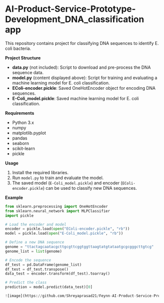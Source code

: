 # AI-Product-Service-Prototype-Development_DNA_classification app 

This repository contains project for classifying DNA sequences to identify E. coli bacteria.

**Project Structure**

* **data.py** (not included): Script to download and pre-process the DNA sequence data.
* **model.py** (content displayed above): Script for training and evaluating a machine learning model for E. coli classification.
* **EColi-encoder.pickle**: Saved OneHotEncoder object for encoding DNA sequences.
* **E-Coli_model.pickle**: Saved machine learning model for E. coli classification.

**Requirements**

* Python 3.x              
* numpy
* matplotlib.pyplot
* pandas
* seaborn
* scikit-learn
* pickle

**Usage**

1. Install the required libraries.
2. Run `model.py` to train and evaluate the model. 
3. The saved model (`E-Coli_model.pickle`) and encoder (`EColi-encoder.pickle`) can be used to classify new DNA sequences.

**Example**

```python
from sklearn.preprocessing import OneHotEncoder
from sklearn.neural_network import MLPClassifier
import pickle

# Load the encoder and model
encoder = pickle.load(open("EColi-encoder.pickle", "rb"))
model = pickle.load(open("E-Coli_model.pickle", "rb"))

# Define a new DNA sequence
genome = "ttactagcaatacgcttgcgttcggtggttaagtatgtataatgcgcgggcttgtcg"
genome_list = list(genome)

# Encode the sequence
df_test = pd.DataFrame(genome_list)
df_test = df_test.transpose()
data_test = encoder.transform(df_test).toarray()

# Predict the class
prediction = model.predict(data_test)[0]

![image](https://github.com/Shreyaprasad21/Feynn-AI-Product-Service-Prototype-Development-DNA-classification-app/assets/142075353/bf7631ba-0189-49af-8422-9268be6720e0)
